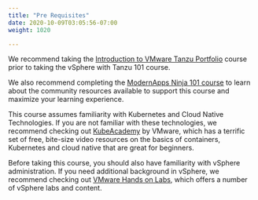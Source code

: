 ```yaml
---
title: "Pre Requisites"
date: 2020-10-09T03:05:56-07:00
weight: 1020

---
```


We recommend taking the [Introduction to VMware Tanzu
Portfolio](https://www.modernapps.ninja/courses/course-v1:modernapps+COU-TP6539+Perpetual/course/) course
prior to taking the vSphere with Tanzu 101 course. 

We also recommend completing the [ModernApps Ninja 101
course](https://www.modernapps.ninja/courses/course-v1:modernapps+COU-MN7417+Perpetual/course/) to
learn about the community resources available to support this course and
maximize your learning experience.

This course assumes familiarity with Kubernetes and Cloud Native
Technologies. If you are not familiar with these technologies, we
recommend checking out [KubeAcademy](https://kube.academy/) by VMware,
which has a terrific set of free, bite-size video resources on the
basics of containers, Kubernetes and cloud native that are great for
beginners.

Before taking this course, you should also have familiarity with vSphere
administration. If you need additional background in vSphere, we
recommend checking out [VMware Hands on Labs](https://hol.vmware.com),
which offers a number of vSphere labs and content.
